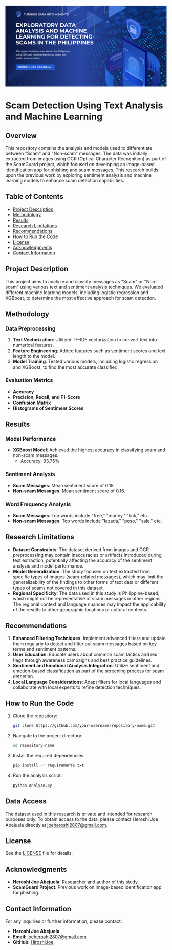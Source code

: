 ![Scam Analysis and Machine Learning](scam_guard.png)
# Scam Detection Using Text Analysis and Machine Learning

## Overview

This repository contains the analysis and models used to differentiate between "Scam" and "Non-scam" messages. The data was initially extracted from images using OCR (Optical Character Recognition) as part of the ScamGuard project, which focused on developing an image-based identification app for phishing and scam messages. This research builds upon the previous work by exploring sentiment analysis and machine learning models to enhance scam detection capabilities.

## Table of Contents

- [Project Description](#project-description)
- [Methodology](#methodology)
- [Results](#results)
- [Research Limitations](#research-limitations)
- [Recommendations](#recommendations)
- [How to Run the Code](#how-to-run-the-code)
- [License](#license)
- [Acknowledgments](#acknowledgments)
- [Contact Information](#contact-information)

## Project Description

This project aims to analyze and classify messages as "Scam" or "Non-scam" using various text and sentiment analysis techniques. We evaluated different machine learning models, including logistic regression and XGBoost, to determine the most effective approach for scam detection.

## Methodology

### Data Preprocessing

1. **Text Vectorization**: Utilized TF-IDF vectorization to convert text into numerical features.
2. **Feature Engineering**: Added features such as sentiment scores and text length to the model.
3. **Model Training**: Tested various models, including logistic regression and XGBoost, to find the most accurate classifier.

### Evaluation Metrics

- **Accuracy**
- **Precision, Recall, and F1-Score**
- **Confusion Matrix**
- **Histograms of Sentiment Scores**

## Results

### Model Performance

- **XGBoost Model**: Achieved the highest accuracy in classifying scam and non-scam messages.
  - Accuracy: 93.75%

### Sentiment Analysis

- **Scam Messages**: Mean sentiment score of 0.18.
- **Non-scam Messages**: Mean sentiment score of 0.16.

### Word Frequency Analysis

- **Scam Messages**: Top words include "free," "money," "link," etc.
- **Non-scam Messages**: Top words include "lazada," "peso," "sale," etc.

## Research Limitations

- **Dataset Constraints**: The dataset derived from images and OCR preprocessing may contain inaccuracies or artifacts introduced during text extraction, potentially affecting the accuracy of the sentiment analysis and model performance.
- **Model Generalization**: The study focused on text extracted from specific types of images (scam-related messages), which may limit the generalizability of the findings to other forms of text data or different types of scams not covered in this dataset.
- **Regional Specificity**: The data used in this study is Philippine-based, which might not be representative of scam messages in other regions. The regional context and language nuances may impact the applicability of the results to other geographic locations or cultural contexts.

## Recommendations

1. **Enhanced Filtering Techniques**: Implement advanced filters and update them regularly to detect and filter out scam messages based on key terms and sentiment patterns.
2. **User Education**: Educate users about common scam tactics and red flags through awareness campaigns and best practice guidelines.
3. **Sentiment and Emotional Analysis Integration**: Utilize sentiment and emotion-based classification as part of the screening process for scam detection.
4. **Local Language Considerations**: Adapt filters for local languages and collaborate with local experts to refine detection techniques.

## How to Run the Code

1. Clone the repository:
   ```bash
   git clone https://github.com/your-username/repository-name.git
   ```
2. Navigate to the project directory:
   ```bash
   cd repository-name
   ```
3. Install the required dependencies:
   ```bash
   pip install -r requirements.txt
   ```
4. Run the analysis script:
   ```bash
   python analyze.py
   ```

## Data Access

The dataset used in this research is private and intended for research purposes only. To obtain access to the data, please contact Heroshi Joe Abejuela directly at joeheroshi2807@gmail.com. 

## License

See the [LICENSE](LICENSE) file for details.

## Acknowledgments

- **Heroshi Joe Abejuela**: Researcher and author of this study.
- **ScamGuard Project**: Previous work on image-based identification app for phishing.

## Contact Information

For any inquiries or further information, please contact:

- **Heroshi Joe Abejuela**
- **Email**: joeheroshi2807@gmail.com
- **GitHub**: [HiroshiJoe](https://github.com/HiroshiJoe)
